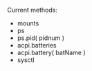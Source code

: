 Current methods:
* mounts
* ps
* ps.pid( pidnum )
* acpi.batteries
* acpi.battery( batName )
* sysctl

